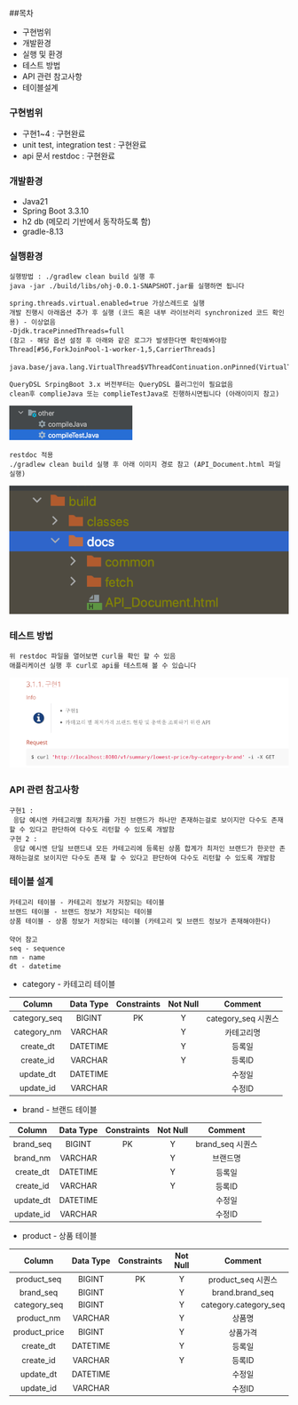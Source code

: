##목차
- 구현범위
- 개발환경
- 실행 및 환경
- 테스트 방법
- API 관련 참고사항
- 테이블설계

### 구현범위
- 구현1~4 : 구현완료
- unit test, integration test : 구현완료
- api 문서 restdoc : 구현완료

### 개발환경
- Java21
- Spring Boot 3.3.10
- h2 db (메모리 기반에서 동작하도록 함)
- gradle-8.13

### 실행환경
~~~
실행방법 : ./gradlew clean build 실행 후 
java -jar ./build/libs/ohj-0.0.1-SNAPSHOT.jar를 실행하면 됩니다
~~~
~~~
spring.threads.virtual.enabled=true 가상스레드로 실행
개발 진행시 아래옵션 추가 후 실행 (코드 혹은 내부 라이브러리 synchronized 코드 확인용) - 이상없음
-Djdk.tracePinnedThreads=full
(참고 - 해당 옵션 설정 후 아래와 같은 로그가 발생한다면 확인해봐야함
Thread[#56,ForkJoinPool-1-worker-1,5,CarrierThreads]
    java.base/java.lang.VirtualThread$VThreadContinuation.onPinned(VirtualThread.java:183)) 
~~~
~~~
QueryDSL SrpingBoot 3.x 버전부터는 QueryDSL 플러그인이 필요없음
clean후 complieJava 또는 complieTestJava로 진행하시면됩니다 (아래이미지 참고)
~~~
![img.png](img.png)
~~~
restdoc 적용
./gradlew clean build 실행 후 아래 이미지 경로 참고 (API_Document.html 파일 실행)
~~~
![docsImage.png](docsImage.png)

### 테스트 방법
~~~
위 restdoc 파일을 열어보면 curl을 확인 할 수 있음
애플리케이션 실행 후 curl로 api를 테스트해 볼 수 있습니다
~~~
![docsCurlImg.png](docsCurlImg.png)
### API 관련 참고사항
~~~
구현1 : 
 응답 예시엔 카테고리별 최저가를 가진 브랜드가 하나만 존재하는걸로 보이지만 다수도 존재 할 수 있다고 판단하여 다수도 리턴할 수 있도록 개발함
구현 2 :
 응답 예시엔 단일 브랜드내 모든 카테고리에 등록된 상품 합계가 최저인 브랜드가 한곳만 존재하는걸로 보이지만 다수도 존재 할 수 있다고 판단하여 다수도 리턴할 수 있도록 개발함
~~~

### 테이블 설계
~~~
카테고리 테이블 - 카테고리 정보가 저장되는 테이블
브랜드 테이블 - 브랜드 정보가 저장되는 테이블                      
상품 테이블 - 상품 정보가 저장되는 테이블 (카테고리 및 브랜드 정보가 존재해야한다)

약어 참고
seq - sequence
nm - name
dt - datetime
~~~
- category - 카테고리 테이블

| Column | Data Type | Constraints | Not Null | Comment |
|:------:|:------:|:-------:|:----:|:---------:|
| category_seq | BIGINT | PK | Y | category_seq 시퀀스 |
| category_nm | VARCHAR | | Y | 카테고리명 |
| create_dt | DATETIME | | Y | 등록일 |
| create_id | VARCHAR | | Y | 등록ID |
| update_dt | DATETIME | | | 수정일 |
| update_id | VARCHAR | | | 수정ID |

- brand - 브랜드 테이블

| Column | Data Type | Constraints | Not Null | Comment |
|:------:|:------:|:-------:|:----:|:---------:|
| brand_seq | BIGINT | PK | Y | brand_seq 시퀀스 |
| brand_nm | VARCHAR | | Y | 브랜드명 |
| create_dt | DATETIME | | Y | 등록일 |
| create_id | VARCHAR | | Y | 등록ID |
| update_dt | DATETIME | | | 수정일 |
| update_id | VARCHAR | | | 수정ID |

- product - 상품 테이블

| Column | Data Type | Constraints | Not Null | Comment |
|:------:|:------:|:-------:|:----:|:---------:|
| product_seq | BIGINT | PK | Y | product_seq 시퀀스 |
| brand_seq | BIGINT | | Y | brand.brand_seq |
| category_seq | BIGINT | | Y | category.category_seq |
| product_nm | VARCHAR | | Y | 상품명 |
| product_price | BIGINT | | Y | 상품가격 |
| create_dt | DATETIME | | Y | 등록일 |
| create_id | VARCHAR | | Y | 등록ID |
| update_dt | DATETIME | | | 수정일 |
| update_id | VARCHAR | | | 수정ID |

